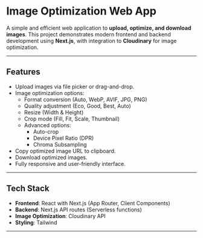 # Image Optimization Web App

A simple and efficient web application to **upload, optimize, and download images**. This project demonstrates modern frontend and backend development using **Next.js**, with integration to **Cloudinary** for image optimization.

---

## Features

- Upload images via file picker or drag-and-drop.
- Image optimization options:
  - Format conversion (Auto, WebP, AVIF, JPG, PNG)
  - Quality adjustment (Eco, Good, Best, Auto)
  - Resize (Width & Height)
  - Crop mode (Fill, Fit, Scale, Thumbnail)
  - Advanced options:
    - Auto-crop
    - Device Pixel Ratio (DPR)
    - Chroma Subsampling
- Copy optimized image URL to clipboard.
- Download optimized images.
- Fully responsive and user-friendly interface.

---

## Tech Stack

- **Frontend**: React with Next.js (App Router, Client Components)  
- **Backend**: Next.js API routes (Serverless functions)  
- **Image Optimization**: Cloudinary API  
- **Styling**:  Tailwind 

---


